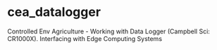 # cea_datalogger
Controlled Env Agriculture - Working with Data Logger (Campbell Sci: CR1000X). Interfacing with Edge Computing Systems
